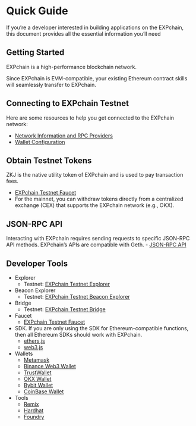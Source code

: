 # Quick Guide

If you’re a developer interested in building applications on the EXPchain, this document provides all the essential information you’ll need

## Getting Started

EXPchain is a high-performance blockchain network.

Since EXPchain is EVM-compatible, your existing Ethereum contract skills will seamlessly transfer to EXPchain.

## Connecting to EXPchain Testnet

Here are some resources to help you get connected to the EXPchain network:

- [Network Information and RPC Providers](002-rpc.md)
- [Wallet Configuration](003-wallet.md)

## Obtain Testnet Tokens

ZKJ is the native utility token of EXPchain and is used to pay transaction fees.

- [EXPchain Testnet Faucet](https://faucet.expchain.ai)
- For the mainnet, you can withdraw tokens directly from a centralized exchange (CEX) that supports the EXPchain network (e.g., OKX).

## JSON-RPC API

Interacting with EXPchain requires sending requests to specific JSON-RPC API methods. EXPchain’s APIs are compatible with Geth. - [JSON-RPC API](002-rpc.md)

## Developer Tools

- Explorer
  - Testnet: [EXPchain Testnet Explorer](https://blockscout-testnet.expchain.ai)
- Beacon Explorer
  - Testnet: [EXPchain Testnet Beacon Explorer](https://beacon-explorer-testnet.expchain.ai)
- Bridge
  - Testnet: [EXPchain Testnet Bridge](https://bridge.expchain.ai)
- Faucet
  - [EXPchain Testnet Faucet](https://faucet.expchain.ai)
- SDK. If you are only using the SDK for Ethereum-compatible functions, then all Ethereum SDKs should work with EXPchain.
  - [ethers.js](https://docs.ethers.org/v6/getting-started/)
  - [web3.js](https://web3js.readthedocs.io/en/v1.10.0/getting-started.html)
- Wallets
  - [Metamask](https://metamask.io)
  - [Binance Web3 Wallet](https://www.binance.com)
  - [TrustWallet](https://trustwallet.com)
  - [OKX Wallet](https://www.okx.com)
  - [Bybit Wallet](https://www.bybit.com)
  - [CoinBase Wallet](https://www.coinbase.com)
- Tools
  - [Remix](https://remix.ethereum.org/)
  - [Hardhat](https://hardhat.org/)
  - [Foundry](https://github.com/foundry-rs/foundry/)
